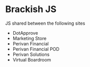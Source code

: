 # Brackish JS

JS shared between the following sites
* DotApprove
* Marketing Store
* Perivan Financial
* Perivan Financial POD
* Perivan Solutions
* Virtual Boardroom
